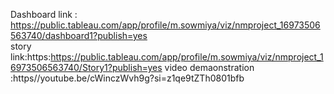 Dashboard link : https://public.tableau.com/app/profile/m.sowmiya/viz/nmproject_16973506563740/dashboard1?publish=yes      
story link:https:https://public.tableau.com/app/profile/m.sowmiya/viz/nmproject_16973506563740/Story1?publish=yes
video demaonstration :https//youtube.be/cWinczWvh9g?si=z1qe9tZTh0801bfb
